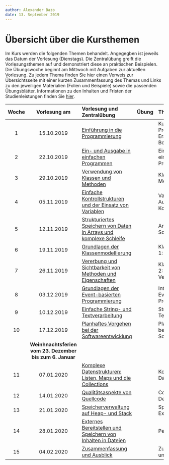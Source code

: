 ```yaml
---
author:	Alexander Bazo
date: 13. September 2019
---
```


# Übersicht über die Kursthemen

Im Kurs werden die folgenden Themen behandelt. Angegegben ist jeweils das Datum der Vorlesung (Dienstags). Die Zentralübung greift die Vorlesungsthemen auf und demonstriert diese an praktischen Beispielen. Die Übungswoche beginnt am Mittwoch mit Aufgaben zur aktuellen Vorlesung. Zu jedem Thema finden Sie hier einen Verweis zur Übersichtsseite mit einer kurzen Zusammenfassung des Themas und Links zu den jeweiligen Materialien (Folien und Beispiele) sowie die passenden Übungsblätter. Informationen zu den Inhalten und Fristen der Studienleistungen finden Sie [hier](../Studienleistung).

Woche | Vorlesung am | Vorlesung und Zentralübung | Übung | Themen
:----:|:------------:|:---------------------------|:------|:-----
1 | 15.10.2019 | [Einführung in die Programmierung](../01-Einfuerhung-in-die-Programmierung-und-die-Programmiersprachen) | |  Kursorganisation, Programmaufbau, Erste Schritte, Bouncer  |
2 | 22.10.2019 | [Ein- und Ausgabe in einfachen Programmen](../02-Ein--und-Ausgabe-in-einfachen-Programmen) | | Ein- und Ausgabe in einfachen Programmen |
3 | 29.10.2019 | [Verwendung von Klassen und Methoden](../03-Klassen-und-Methoden) | | Klassen und Methoden |
4 | 05.11.2019 | [Einfache Kontrollstrukturen und der Einsatz von Variablen](../04-Variablen-Ausdruecke-und-Kontrollstrukturen) | | Variablen, Ausdrücke und Kontrollstrukturen | 
5 | 12.11.2019 | [Strukturiertes Speichern von Daten in Arrays und komplexe Schleife](../05-Arrays-und-komplexe-Schleifen) | | Arrays und komplexe Schleifen | 
6 | 19.11.2019 | [Grundlagen der Klassenmodellierung](../06-Klassenmodellierung-1-Grundlagen) | | Klassenmodellierung 1: Grundlagen | 
7 | 26.11.2019 | [Vererbung und Sichtbarkeit von Methoden und Eigenschaften ](../07-Klassenmodellierung-2-Sichtbarkeit-und-Vererbung) | | Klassenmodellierung 2: Sichtbarkeit und Vererbung | 
8 | 03.12.2019 | [Grundlagen der Event-basierten Programmierung](../08-Interfaces-und-Event-basierte-Programmierung) | | Interfaces und Event-basierte Programmierung | 
9 | 10.12.2019 | [Einfache String- und Textverarbeitung](../09-Strings-und-Textverarbeitung) | | Strings und Textverarbeitung | 
10 | 17.12.2019 |[Planhaftes Vorgehen bei der Softwareentwicklung](../10-Planhaftes-Vorgehen-bei-der-Softwareentwicklung) | | Planhaftes Vorgehen bei der Softwareentwicklung | 
|| **Weinhnachtsferien vom 23. Dezember bis zum 6. Januar**
11 | 07.01.2020 | [Komplexe Datenstrukturen: Listen, Maps und die Collections](../11-Komplexe-Datenstrukturen) | |Komplexe Datenstrukturen | 
12 | 14.01.2020 | [Qualitätsaspekte von Quellcode](../12-Codequalitaet-und-Debugging) | | Codequalität und Debugging | 
13 | 21.01.2020 | [Speicherverwaltung auf Heap- und Stack ](../13-Speicher-und-Exceptions) | | Speicher und Exceptions | 
14 | 28.01.2020 | [Externes Bereitstellen und Speichern von Inhalten in Dateien](../14-Persistente-Daten) | | Persistente Daten | 
15 | 04.02.2020 | [Zusammenfassung und Ausblick](../15-Zusammenfassung-und-Ausblick) | |Zusammenfassung und Ausblick | 